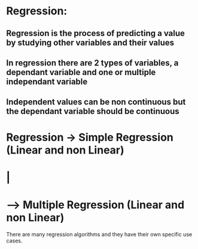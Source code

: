 # Regression:

## Regression is the process of predicting a value by studying other variables and their values
## In regression there are 2 types of variables, a dependant variable and one or  multiple independant variable
## Independent values can be non continuous but the dependant variable should be continuous


# Regression -> Simple Regression (Linear and non Linear)
#            |
#            --> Multiple Regression (Linear and non Linear)

There are many regression algorithms and they have their own specific use cases.
